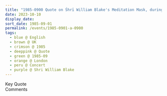 ```yaml
---
title: "1985-0900 Quote on Śhrī William Blake's Meditation Mask, during a break in the Concert by Amjad Alī Khān, London, UK (month not sure)"
date: 2023-10-10
display_date: 
sort_date: 1985-09-01
permalink: /events/1985-0901-a-0900
tags:
  - blue @ English
  - brown @ UK
  - crimson @ 1985
  - deeppink @ Quote
  - green @ 1985-09
  - orange @ London
  - peru @ Concert
  - purple @ Shri William Blake
---
```


<wave-list>
  <list-title color="green" width="75">Key Quote</list-title>
  <list-item color="BlanchedAlmond"  width="200"></list-item>
  <list-item color="Lavender"></list-item>
  <list-item color="BlanchedAlmond"></list-item>
</wave-list>

<br>

<wave-list>
  <list-title color="green" width="75">Comments</list-title>
  <list-item color="BlanchedAlmond"  width="200"></list-item>
  <list-item color="Lavender"></list-item>
  <list-item color="BlanchedAlmond"></list-item>
</wave-list>